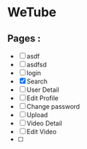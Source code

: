 # WeTube

## Pages : 

- [ ] asdf
- [ ] asdfsd
- [ ] login
- [x] Search
- [ ] User Detail
- [ ] Edit Profile
- [ ] Change password
- [ ] Upload 
- [ ] Video Detail
- [ ] Edit Video
- [ ] 